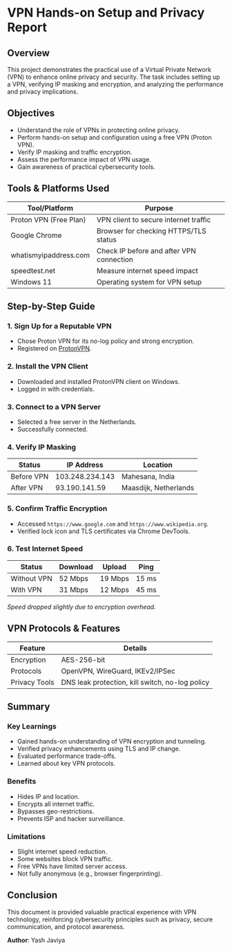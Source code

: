 # VPN Hands-on Setup and Privacy Report

## Overview

This project demonstrates the practical use of a Virtual Private Network (VPN) to enhance online privacy and security. The task includes setting up a VPN, verifying IP masking and encryption, and analyzing the performance and privacy implications.

## Objectives

- Understand the role of VPNs in protecting online privacy.
- Perform hands-on setup and configuration using a free VPN (Proton VPN).
- Verify IP masking and traffic encryption.
- Assess the performance impact of VPN usage.
- Gain awareness of practical cybersecurity tools.


## Tools & Platforms Used

| Tool/Platform             | Purpose                                      |
|--------------------------|----------------------------------------------|
| Proton VPN (Free Plan)   | VPN client to secure internet traffic        |
| Google Chrome            | Browser for checking HTTPS/TLS status        |
| whatismyipaddress.com    | Check IP before and after VPN connection     |
| speedtest.net            | Measure internet speed impact                |
| Windows 11               | Operating system for VPN setup               |


## Step-by-Step Guide

### 1. Sign Up for a Reputable VPN
- Chose Proton VPN for its no-log policy and strong encryption.
- Registered on [ProtonVPN](https://protonvpn.com).

### 2. Install the VPN Client
- Downloaded and installed ProtonVPN client on Windows.
- Logged in with credentials.

### 3. Connect to a VPN Server
- Selected a free server in the Netherlands.
- Successfully connected.

### 4. Verify IP Masking
| Status       | IP Address       | Location           |
|--------------|------------------|--------------------|
| Before VPN   | 103.248.234.143  | Mahesana, India    |
| After VPN    | 93.190.141.59    | Maasdijk, Netherlands |

### 5. Confirm Traffic Encryption
- Accessed `https://www.google.com` and `https://www.wikipedia.org`.
- Verified lock icon and TLS certificates via Chrome DevTools.

### 6. Test Internet Speed

| Status       | Download | Upload | Ping |
|--------------|----------|--------|------|
| Without VPN  | 52 Mbps  | 19 Mbps| 15 ms|
| With VPN     | 31 Mbps  | 12 Mbps| 45 ms|

*Speed dropped slightly due to encryption overhead.*


## VPN Protocols & Features

| Feature             | Details                         |
|---------------------|----------------------------------|
| Encryption          | AES-256-bit                      |
| Protocols           | OpenVPN, WireGuard, IKEv2/IPSec  |
| Privacy Tools       | DNS leak protection, kill switch, no-log policy |


## Summary

### Key Learnings

- Gained hands-on understanding of VPN encryption and tunneling.
- Verified privacy enhancements using TLS and IP change.
- Evaluated performance trade-offs.
- Learned about key VPN protocols.

### Benefits

- Hides IP and location.
- Encrypts all internet traffic.
- Bypasses geo-restrictions.
- Prevents ISP and hacker surveillance.

### Limitations

- Slight internet speed reduction.
- Some websites block VPN traffic.
- Free VPNs have limited server access.
- Not fully anonymous (e.g., browser fingerprinting).

## Conclusion

This document is provided valuable practical experience with VPN technology, reinforcing cybersecurity principles such as privacy, secure communication, and protocol awareness.

**Author**: Yash Javiya  
